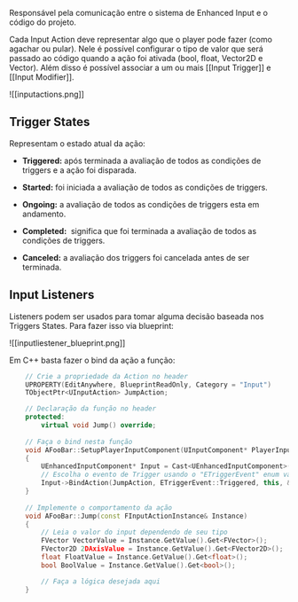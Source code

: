 Responsável pela comunicação entre o sistema de Enhanced Input e o código do projeto.

Cada Input Action deve representar algo que o player pode fazer (como agachar ou pular). Nele é possível configurar o tipo de valor que será passado ao código quando a ação foi ativada (bool, float, Vector2D e Vector). Além disso é possível associar a um ou mais [[Input Trigger]] e [[Input Modifier]].

![[inputactions.png]]

## Trigger States

Representam o estado atual da ação:

- **Triggered:** após terminada a avaliação de todos as condições de triggers e a ação foi disparada.
    
- **Started:** foi iniciada a avaliação de todos as condições de triggers.
    

- **Ongoing:** a avaliação de todos as condições de triggers esta em andamento.
    
- **Completed:**  significa que foi terminada a avaliação de todos as condições de triggers.
    

- **Canceled:** a avaliação dos triggers foi cancelada antes de ser terminada.

## Input Listeners

Listeners podem ser usados para tomar alguma decisão baseada nos Triggers States. Para fazer isso via blueprint:

![[inputliestener_blueprint.png]]

Em C++ basta fazer o bind da ação a função:

```cpp
	// Crie a propriedade da Action no header
	UPROPERTY(EditAnywhere, BlueprintReadOnly, Category = "Input")
	TObjectPtr<UInputAction> JumpAction;

	// Declaração da função no header
	protected:		
		virtual void Jump() override;	
	
	// Faça o bind nesta função
    void AFooBar::SetupPlayerInputComponent(UInputComponent* PlayerInputComponent)
    {
        UEnhancedInputComponent* Input = Cast<UEnhancedInputComponent>(PlayerInputComponent);
        // Escolha o evento de Trigger usando o "ETriggerEvent" enum value
        Input->BindAction(JumpAction, ETriggerEvent::Triggered, this, &AFooBar::Jump);
    }
	
	// Implemente o comportamento da ação
    void AFooBar::Jump(const FInputActionInstance& Instance)
    {
        // Leia o valor do input dependendo de seu tipo
        FVector VectorValue = Instance.GetValue().Get<FVector>();
        FVector2D 2DAxisValue = Instance.GetValue().Get<FVector2D>();
        float FloatValue = Instance.GetValue().Get<float>(); 
        bool BoolValue = Instance.GetValue().Get<bool>();

        // Faça a lógica desejada aqui
    } 
```

